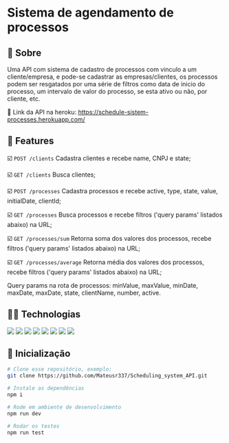 # Sistema de agendamento de processos

## :link: Sobre

Uma API com sistema de cadastro de processos com vinculo a um cliente/empresa, e pode-se cadastrar as empresas/clientes, os processos podem ser resgatados por uma série de filtros como data de inicio do processo, um intervalo de valor do processo, se esta ativo ou não, por cliente, etc.

:link: Link da API na heroku: https://schedule-sistem-processes.herokuapp.com/

## :hammer: Features

:ballot_box_with_check: `POST /clients` Cadastra clientes e recebe name, CNPJ e state;

:ballot_box_with_check: `GET /clients` Busca clientes;

:ballot_box_with_check: `POST /processes` Cadastra processos e recebe active, type, state, value, initialDate, clientId;

:ballot_box_with_check: `GET /processes` Busca processos e recebe filtros ('query params' listados abaixo) na URL; 

:ballot_box_with_check: `GET /processes/sum` Retorna soma dos valores dos processos, recebe filtros ('query params' listados abaixo) na URL;

:ballot_box_with_check: `GET /processes/average` Retorna média dos valores dos processos, recebe filtros ('query params' listados abaixo) na URL;

Query params na rota de processos: minValue, maxValue, minDate, maxDate, maxDate, state, clientName, number, active.

## :woman_technologist: Technologias
<div>
    <img src="https://img.shields.io/badge/typescript-3178C6?style=for-the-badge&logo=typescript&logoColor=black" />
    <img src="https://img.shields.io/badge/ts node-3178C6?style=for-the-badge&logo=ts node&logoColor=000000" />
    <img src="https://img.shields.io/badge/node.js-363636?style=for-the-badge&logo=node.js&logoColor=339933"/>
    <img src="https://img.shields.io/badge/prettier-F7B93E?style=for-the-badge&logo=prettier&logoColor=000000"/>
    <img src="https://img.shields.io/badge/jest-C21325?style=for-the-badge&logo=jest&logoColor=000000"/>
    <img src="https://img.shields.io/badge/supertest-141526?style=for-the-badge&logo=jest&logoColor=ffffff"/>
    <img src="https://img.shields.io/badge/joi-000000?style=for-the-badge&logo=joi&logoColor=ffffff"/>
    <img src="https://img.shields.io/badge/heroku-430098?style=for-the-badge&logo=heroku&logoColor=ffffff"/>
</div>

## :tada: Inicialização

```bash
# Clone esse repositório, exemplo:
git clone https://github.com/Mateusr337/Scheduling_system_API.git

# Instale as dependências
npm i

# Rode em ambiente de desenvolvimento
npm run dev

# Rodar os testes
npm run test
```
